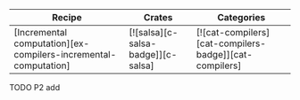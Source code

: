 | Recipe | Crates | Categories |
|---|---|---|
| [Incremental computation][ex-compilers-incremental-computation] | [![salsa][c-salsa-badge]][c-salsa] | [![cat-compilers][cat-compilers-badge]][cat-compilers] |

<div class="hidden">
TODO P2 add
</div>
